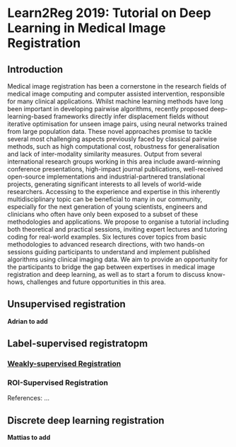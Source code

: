 # Learn2Reg 2019: Tutorial on Deep Learning in Medical Image Registration


## Introduction
Medical image registration has been a cornerstone in the research fields of medical image computing and computer assisted intervention, responsible for many clinical applications. Whilst machine learning methods have long been important in developing pairwise algorithms, recently proposed deep-learning-based frameworks directly infer displacement fields without iterative optimisation for unseen image pairs, using neural networks trained from large population data. These novel approaches promise to tackle several most challenging aspects previously faced by classical pairwise methods, such as high computational cost, robustness for generalisation and lack of inter-modality similarity measures. Output from several international research groups working in this area include award-winning conference presentations, high-impact journal publications, well-received open-source implementations and industrial-partnered translational projects, generating significant interests to all levels of world-wide researchers. Accessing to the experience and expertise in this inherently multidisciplinary topic can be beneficial to many in our community, especially for the next generation of young scientists, engineers and clinicians who often have only been exposed to a subset of these methodologies and applications. We propose to organise a tutorial including both theoretical and practical sessions, inviting expert lectures and tutoring coding for real-world examples. Six lectures cover topics from basic methodologies to advanced research directions, with two hands-on sessions guiding participants to understand and implement published algorithms using clinical imaging data. We aim to provide an opportunity for the participants to bridge the gap between expertises in medical image registration and deep learning, as well as to start a forum to discuss know-hows, challenges and future opportunities in this area.


## Unsupervised registration
**Adrian to add**


## Label-supervised registratopm
### [Weakly-supervised Registration][weakly_supervised_registration]
### ROI-Supervised Registration
References:
...

[weakly_supervised_registration]: ./weakly/README.md


## Discrete deep learning registration
**Mattias to add**

